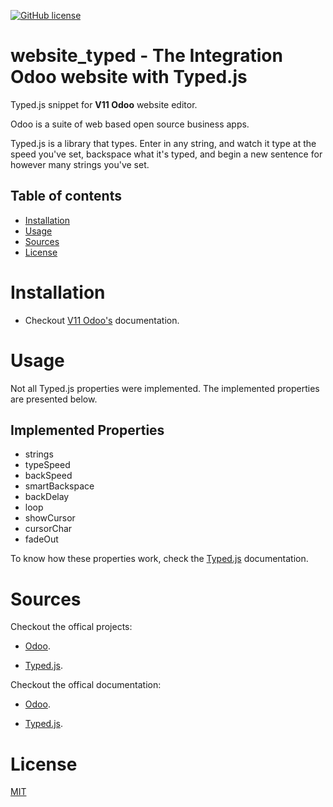 [![GitHub license](https://img.shields.io/badge/license-MIT-blue.svg)](http://opensource.org/licenses/MIT)

# website_typed - The Integration Odoo website with Typed.js

Typed.js snippet for **V11 Odoo** website editor.

Odoo is a suite of web based open source business apps.

Typed.js is a library that types. Enter in any string, and watch it type at the speed you've set, backspace what it's typed, and begin a new sentence for however many strings you've set.

## Table of contents

- [Installation](#installation)
- [Usage](#usage)
- [Sources](#sources)
- [License](#license)

# Installation

 - Checkout [V11 Odoo's](#sources) documentation.

# Usage
Not all Typed.js properties were implemented. The implemented properties are presented below.

## Implemented Properties

 - strings
 - typeSpeed
 - backSpeed
 - smartBackspace
 - backDelay
 - loop
 - showCursor
 - cursorChar
 - fadeOut

 To know how these properties work, check the [Typed.js](#sources) documentation.

# Sources
Checkout the offical projects:

 - [Odoo](https://github.com/odoo/odoo).

 - [Typed.js](https://github.com/mattboldt/typed.js/).

Checkout the offical documentation:

 - [Odoo](https://www.odoo.com/page/docs).

 - [Typed.js](https://mattboldt.com/typed.js/docs/).

# License

[MIT](http://opensource.org/licenses/MIT)